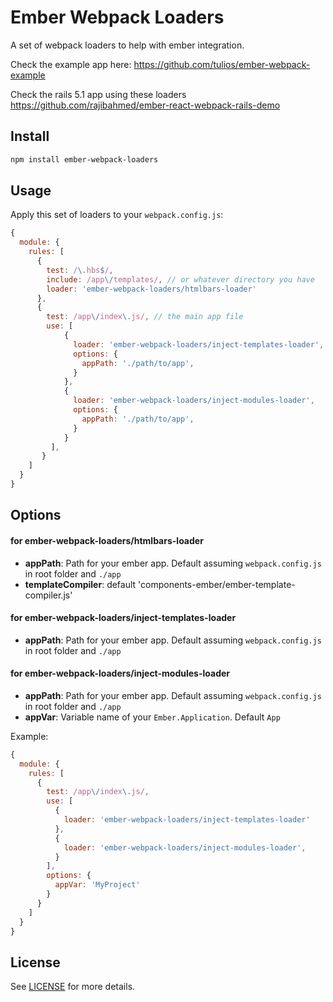 # Ember Webpack Loaders

A set of webpack loaders to help with ember integration.

Check the example app here: https://github.com/tulios/ember-webpack-example

Check the rails 5.1 app using these loaders https://github.com/rajibahmed/ember-react-webpack-rails-demo

## Install

```sh
npm install ember-webpack-loaders
```

## Usage

Apply this set of loaders to your `webpack.config.js`:

```js
{
  module: {
    rules: [
      {
        test: /\.hbs$/,
        include: /app\/templates/, // or whatever directory you have
        loader: 'ember-webpack-loaders/htmlbars-loader'
      },
      {
        test: /app\/index\.js/, // the main app file
        use: [
            {
              loader: 'ember-webpack-loaders/inject-templates-loader',
              options: {
                appPath: './path/to/app',
              }
            },
            {
              loader: 'ember-webpack-loaders/inject-modules-loader',
              options: {
                appPath: './path/to/app',
              }
            }
         ],
       }
    ]
  }
}
```

## Options

#### for ember-webpack-loaders/htmlbars-loader

* __appPath__: Path for your ember app. Default assuming `webpack.config.js` in root folder and `./app`
* __templateCompiler__: default 'components-ember/ember-template-compiler.js'

#### for ember-webpack-loaders/inject-templates-loader

* __appPath__: Path for your ember app. Default assuming `webpack.config.js` in root folder and `./app`

#### for ember-webpack-loaders/inject-modules-loader

* __appPath__: Path for your ember app. Default assuming `webpack.config.js` in root folder and `./app`
* __appVar__: Variable name of your `Ember.Application`. Default `App`

Example:

```js
{
  module: {
    rules: [
      {
        test: /app\/index\.js/,
        use: [ 
          {
            loader: 'ember-webpack-loaders/inject-templates-loader'
          },
          {
            loader: 'ember-webpack-loaders/inject-modules-loader',
          }
        ],
        options: {
          appVar: 'MyProject'
        }
      }
    ]
  }
}
```

## License

See [LICENSE](https://github.com/tulios/ember-webpack-loaders/blob/master/LICENSE) for more details.

